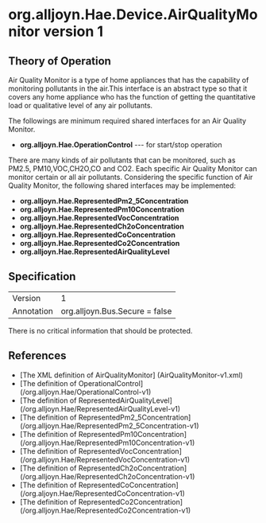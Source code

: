 # org.alljoyn.Hae.Device.AirQualityMonitor version 1

## Theory of Operation

Air Quality Monitor is a type of home appliances that has the capability of
monitoring pollutants in the air.This interface is an abstract type so that
it covers any home appliance who has the function of getting the quantitative
load or qualitative level of any air pollutants.

The followings are minimum required shared interfaces for an Air Quality 
Monitor.
  * **org.alljoyn.Hae.OperationControl** --- for start/stop operation

There are many kinds of air pollutants that can be monitored, such as PM2.5,
PM10,VOC,CH2O,CO and CO2. Each specific Air Quality Monitor can monitor
certain or all air pollutants.
Considering the specific function of Air Quality Monitor, the following shared
interfaces may be implemented:
  * **org.alljoyn.Hae.RepresentedPm2_5Concentration**
  * **org.alljoyn.Hae.RepresentedPm10Concentration**
  * **org.alljoyn.Hae.RepresentedVocConcentration**
  * **org.alljoyn.Hae.RepresentedCh2oConcentration**
  * **org.alljoyn.Hae.RepresentedCoConcentration**
  * **org.alljoyn.Hae.RepresentedCo2Concentration**
  * **org.alljoyn.Hae.RepresentedAirQualityLevel**

## Specification

|               |                                                       |
|---------------|-------------------------------------------------------|
| Version       | 1                                                     |
| Annotation    | org.alljoyn.Bus.Secure = false                        |

There is no critical information that should be protected.

## References

  * [The XML definition of AirQualityMonitor]
    (AirQualityMonitor-v1.xml)
  * [The definition of OperationalControl]
    (/org.alljoyn.Hae/OperationalControl-v1)
  * [The definition of RepresentedAirQualityLevel]
    (/org.alljoyn.Hae/RepresentedAirQualityLevel-v1)
  * [The definition of RepresentedPm2_5Concentration]
    (/org.alljoyn.Hae/RepresentedPm2_5Concentration-v1)
  * [The definition of RepresentedPm10Concentration]
    (/org.alljoyn.Hae/RepresentedPm10Concentration-v1)
  * [The definition of RepresentedVocConcentration]
    (/org.alljoyn.Hae/RepresentedVocConcentration-v1)
  * [The definition of RepresentedCh2oConcentration]
    (/org.alljoyn.Hae/RepresentedCh2oConcentration-v1)
  * [The definition of RepresentedCoConcentration]
    (/org.aljoyn.Hae/RepresentedCoConcentration-v1)
  * [The definition of RepresentedCo2Concentration]
    (/org.alljoyn.Hae/RepresentedCo2Concentration-v1)
